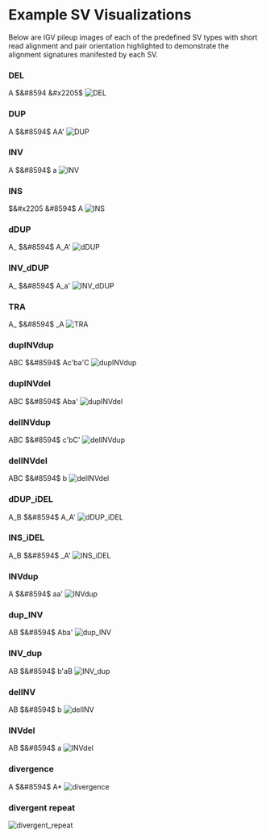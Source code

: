 # Example SV Visualizations

Below are IGV pileup images of each of the predefined SV types with short read alignment and pair orientation highlighted to demonstrate the alignment signatures manifested by each SV.

### DEL
A $&#8594 &#x2205$
![DEL](sample_imgs/DEL_39373784_39375651.png)
### DUP
A $&#8594$ AA'
![DUP](sample_imgs/DUP_19113463_19118988.png)
### INV
A $&#8594$ a
![INV](sample_imgs/INV_40759267_40767611.png)
### INS
$&#x2205 &#8594$ A
![INS](sample_imgs/INS_37651377.png)
### dDUP
A\_ $&#8594$ A\_A'
![dDUP](sample_imgs/dDUP_39772358_39773214_39778332.png)
### INV_dDUP
A\_ $&#8594$ A\_a'
![INV_dDUP](sample_imgs/INV_dDUP_13067243_13067756_13077502.png)
### TRA
A\_ $&#8594$ \_A
![TRA](sample_imgs/TRA_26365789_26366373_26356292.png)
### dupINVdup
ABC $&#8594$ Ac'ba'C
![dupINVdup](sample_imgs/dupINVdup_39017470_39019883.png)
### dupINVdel
ABC $&#8594$ Aba'
![dupINVdel](sample_imgs/dupINVdel_15375930_15378280.png)
### delINVdup
ABC $&#8594$ c'bC'
![delINVdup](sample_imgs/delINVdup_42086110_42088387.png)
### delINVdel
ABC $&#8594$ b
![delINVdel](sample_imgs/delINVdel_36691416_36693867.png)
### dDUP_iDEL
A\_B $&#8594$ A\_A'
![dDUP_iDEL](sample_imgs/dDUP_iDEL_20291195_20301357.png)
### INS_iDEL
A\_B $&#8594$ \_A'
![INS_iDEL](sample_imgs/INS_iDEL_39700749_39701724_39693224.png)
### INVdup
A $&#8594$ aa'
![INVdup](sample_imgs/INVdup_17044647_17045589.png)
### dup_INV
AB $&#8594$ Aba'
![dup_INV](sample_imgs/dup_INV_38928832_38930487.png)
### INV_dup
AB $&#8594$ b'aB
![INV_dup](sample_imgs/INV_dup_21190415_21191709.png)
### delINV
AB $&#8594$ b
![delINV](sample_imgs/delINV_44483168_44484875.png)
### INVdel
AB $&#8594$ a
![INVdel](sample_imgs/INVdel_18169245_18170527.png)
### divergence
A $&#8594$ A\*
![divergence](sample_imgs/DIVERGENCE_20798718_20799646.png)
### divergent repeat
![divergent_repeat](sample_imgs/div_repeat_19857334_19865475.png)
